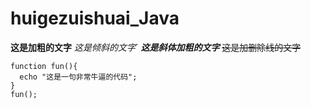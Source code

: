# huigezuishuai_Java


**这是加粗的文字**
*这是倾斜的文字*`
***这是斜体加粗的文字***
~~这是加删除线的文字~~

```
function fun(){
  echo "这是一句非常牛逼的代码";
}
fun();
```
